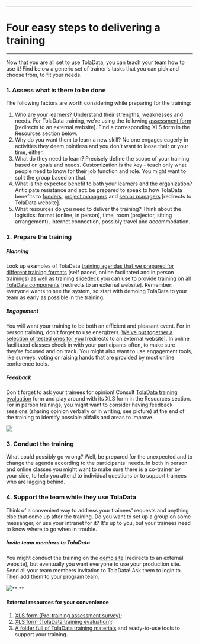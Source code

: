 ****
# Four easy steps to delivering a training
---

Now that you are all set to use TolaData, you can teach your team how to use it! Find below a generic set of trainer's tasks that you can pick and choose from, to fit your needs.

### 1. Assess what is there to be done

The following factors are worth considering while preparing for the training:

1. Who are your learners? Understand their strengths, weaknesses and needs. For TolaData training, we're using the following [assessment form](https://enketo.ona.io/x/#p91m) [redirects to an external website]. Find a corresponding XLS form in the Resources section below.
2. Why do you want them to learn a new skill? No one engages eagerly in activities they deem pointless and you don't want to loose their or your time, either. 
3. What do they need to learn? Precisely define the scope of your training based on goals and needs. Customization is the key - teach only what people need to know for their job function and role. You might want to split the group based on that.
4. What is the expected benefit to both your learners and the organization? Anticipate resistance and act: be prepared to speak to how TolaData benefits to [funders](https://www.toladata.com/dashboard-for-funders/), [project managers](https://www.toladata.com/project-managers-ngo/) and [senior managers](https://www.toladata.com/senior-managers-ngos/) [redirects to TolaData website].
5. What resources do you need to deliver the training? Think about the logistics: format (online, in person), time, room (projector, sitting arrangement), internet connection, possibly travel and accommodation.

### 2. Prepare the training

##### Planning
Look up examples of TolaData [training agendas that we prepared for different training formats](https://docs.google.com/document/d/1GJvaVOyblWtPHQ7ibz0IcuOCIhEMKgx1533Dv05o1Q4/edit?usp=sharing) (self paced, online facilitated and in person trainings) as well as training [slidedeck you can use to provide training on all TolaData components](https://drive.google.com/drive/folders/1yd7mzJvzj1kaI5EA3pAzTPlv3agc3gsP) [redirects to an external website]. Remember: everyone wants to see the system, so start with demoing TolaData to your team as early as possible in the training.

##### Engagement
You will want your training to be both an efficient and pleasant event. For in person training, don't forget to use energizers. [We've put together a selection of tested ones for you](https://docs.google.com/document/d/1HohufUBEUc8vqR-C93TL8-36AKNOlFI2QuX3i9XYoms/edit?usp=sharing) [redirects to an external website]. In online facilitated classes check in with your participants often, to make sure they're focused and on track. You might also want to use engagement tools, like surveys, voting or raising hands that are provided by most online conference tools.

##### Feedback
Don't forget to ask your trainees for opinion! Consult [TolaData training evaluation](https://enketo.ona.io/x/#phzR) form and play around with its XLS form in the Resources section. For in person trainings, you might want to consider having feedback sessions (sharing opinion verbally or in writing, see picture) at the end of the training to identify possible pitfalls and areas to improve.

![](/assets_en/stick_man2.jpg)   

### 3. Conduct the training

What could possibly go wrong? Well, be prepared for the unexpected and to change the agenda according to the participants' needs. In both in person and online classes you might want to make sure there is a co-trainer by your side, to help you attend to individual questions or to support trainees who are lagging behind. 

### 4. Support the team while they use TolaData

Think of a convenient way to address your trainees' requests and anything else that come up after the training. Do you want to set up a group on some messanger, or use your intranet for it? It's up to you, but your trainees need to know where to go when in trouble. 

##### Invite team members to TolaData

You might conduct the training on the [demo site](https://demo.toladata.io/) [redirects to an external website], but eventually you want everyone to use your production site. Send all your team members invitation to TolaData! Ask them to login to. Then add them to your program team.

![](https://lh5.googleusercontent.com/dlcMO2saPUIteNPySlkfjzMpmJh0pETReabxlclYiHx49Y0WWis0doH5Z4Kvkzg5_9cE0olcEGMCauwkN9s9yO7O8SLa4iqsz6GJXYsmA2NPMmUVJAhDDPEOrGFND2FNSKzN6o7j)**
**

#### External resources for your convenience

1. [XLS form (Pre-training assessment survey)](https://drive.google.com/file/d/1W9RUMV3rwGfzvhtLwKdX9TeSDRTLmUPv/view);
2. [XLS form (TolaData training evaluation)](https://drive.google.com/file/d/1f3VG2rFK_fyz4AZtScsqCH-wKZir3GXa/view);
3. [A folder full of TolaData training materials](https://drive.google.com/open?id=1yd7mzJvzj1kaI5EA3pAzTPlv3agc3gsP) and ready-to-use tools to support your training.






